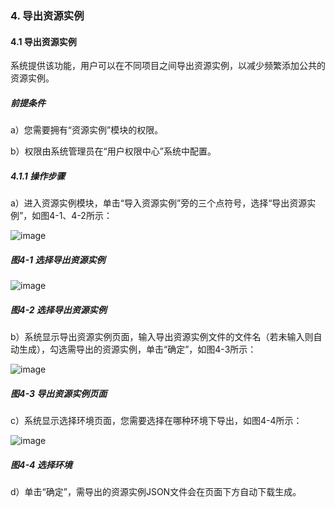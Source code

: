 ### 4. 导出资源实例

#### 4.1 导出资源实例

系统提供该功能，用户可以在不同项目之间导出资源实例，以减少频繁添加公共的资源实例。

##### 前提条件

a）您需要拥有“资源实例”模块的权限。

b）权限由系统管理员在“用户权限中心”系统中配置。

##### 4.1.1 操作步骤

a）进入资源实例模块，单击“导入资源实例”旁的三个点符号，选择“导出资源实例”，如图4-1、4-2所示：

![image](https://user-images.githubusercontent.com/79617492/170644520-51e5cb11-1bfb-4de4-b16a-cad239b02430.png)

##### 图4-1 选择导出资源实例

![image](https://user-images.githubusercontent.com/79617492/170644541-e038c0dd-f8e1-4858-ae46-1a9ed062e4f1.png)

##### 图4-2 选择导出资源实例

b）系统显示导出资源实例页面，输入导出资源实例文件的文件名（若未输入则自动生成），勾选需导出的资源实例，单击“确定”，如图4-3所示：

![image](https://user-images.githubusercontent.com/79617492/170644563-d44bd6f9-04d8-47d6-8306-edd13d1e05c0.png)

##### 图4-3 导出资源实例页面

c）系统显示选择环境页面，您需要选择在哪种环境下导出，如图4-4所示：

![image](https://user-images.githubusercontent.com/79617492/170644580-63bdc5c0-54a3-4f66-a33a-1637bd74282c.png)

##### 图4-4 选择环境

d）单击“确定”，需导出的资源实例JSON文件会在页面下方自动下载生成。

